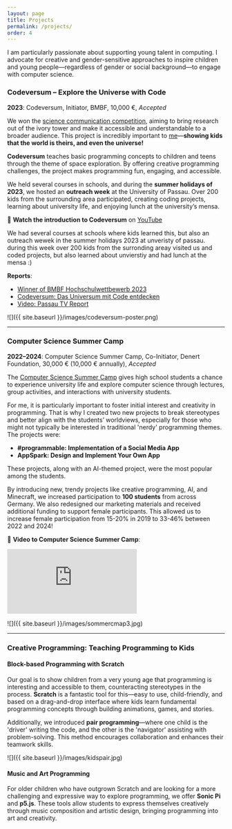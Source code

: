 ```yaml
---
layout: page
title: Projects
permalink: /projects/
order: 4
---
```


I am particularly passionate about supporting young talent in computing. I advocate for creative and gender-sensitive approaches to inspire children and young people—regardless of gender or social background—to engage with computer science.


### Codeversum – Explore the Universe with Code
**2023**: Codeversum, Initiator, BMBF, 10,000 €, *Accepted*

We won the [science communication competition](https://www.hochschulwettbewerb.net/2023/passau/), aiming to bring research out of the ivory tower and make it accessible and understandable to a broader audience. This project is incredibly important to [me](https://www.wissenschaftsjahr.de/2023/mitmachen/frauen-kosmos-inspiration/isabella-grassl)—**showing kids that the world is theirs, and even the universe!**

**Codeversum** teaches basic programming concepts to children and teens through the theme of space exploration. By offering creative programming challenges, the project makes programming fun, engaging, and accessible.

We held several courses in schools, and during the **summer holidays of 2023**, we hosted an **outreach week** at the University of Passau. Over 200 kids from the surrounding area participated, creating coding projects, learning about university life, and enjoying lunch at the university’s mensa.

🎥 **Watch the introduction to Codeversum** on [YouTube](https://www.youtube.com/watch?v=jpF0OPF_53g)

We had several courses at schools where kids learned this, but also an outreach wewek in the summer holidays 2023 at unveristy of passau. during this week over 200 kids from the surronding areay visited us and coded projects, but also learned about unvierstiy and had lunch at the mensa :)

**Reports**:  
- [Winner of BMBF Hochschulwettbewerb 2023](https://www.digital.uni-passau.de/beitraege/2023/bmbf-hochschulwettbewerb)  
- [Codeversum: Das Universum mit Code entdecken](https://innside-passau.de/codeversum-das-universum-mit-code-entdecken/)
- [Video: Passau TV Report](https://passau.niederbayerntv.de/mediathek/video/programmierkurs-des-projekts-codeversum-universitaet-passau/)

![]({{ site.baseurl }}/images/codeversum-poster.png) 

---

### Computer Science Summer Camp
 **2022–2024**: Computer Science Summer Camp, Co-Initiator, Denert Foundation, 30,000 € (10,000 € annually), *Accepted*

The [Computer Science Summer Camp](https://www.fim.uni-passau.de/lehrstuhl-fuer-software-engineering-ii/sommercamp) gives high school students a chance to experience university life and explore computer science through lectures, group activities, and interactions with university students.

For me, it is particularly important to foster initial interest and creativity in programming. That is why I created two new projects to break stereotypes and better align with the students’ worldviews, especially for those who might not typically be interested in traditional 'nerdy' programming themes. The projects were:
- **#programmable: Implementation of a Social Media App**  
- **AppSpark: Design and Implement Your Own App**  

These projects, along with an AI-themed project, were the most popular among the students.  

By introducing new, trendy projects like creative programming, AI, and Minecraft, we increased participation to **100 students** from across Germany. We also redesigned our marketing materials and received additional funding to support female participants. This allowed us to increase female participation from 15-20\% in 2019 to 33-46\% between 2022 and 2024!

🎥 **Video to Computer Science Summer Camp**:  
<iframe src="https://passau.niederbayerntv.de/mediathek/video/informatik-sommercamp-universitaet-passau/" frameborder="0" allowfullscreen></iframe>

![]({{ site.baseurl }}/images/sommercmap3.jpg)

---


### Creative Programming: Teaching Programming to Kids

#### Block-based Programming with Scratch

Our goal is to show children from a very young age that programming is interesting and accessible to them, counteracting stereotypes in the process. **Scratch** is a fantastic tool for this—easy to use, child-friendly, and based on a drag-and-drop interface where kids learn fundamental programming concepts through building animations, games, and stories.

Additionally, we introduced **pair programming**—where one child is the 'driver' writing the code, and the other is the 'navigator' assisting with problem-solving. This method encourages collaboration and enhances their teamwork skills.

![]({{ site.baseurl }}/images/kidspair.jpg)

#### Music and Art Programming 

For older children who have outgrown Scratch and are looking for a more challenging and expressive way to explore programming, we offer **Sonic Pi** and **p5.js**. These tools allow students to express themselves creatively through music composition and artistic design, bringing programming into art and creativity.

